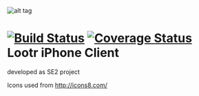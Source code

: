 ![alt tag](http://lootrapp.com/img/screens/MapView.png)

[![Build Status](https://travis-ci.org/cakl/lootr.svg?branch=master)](https://travis-ci.org/cakl/lootr)
[![Coverage Status](https://coveralls.io/repos/cakl/lootr/badge.png?branch=master)](https://coveralls.io/r/cakl/lootr?branch=master)
Lootr iPhone Client
===================
developed as SE2 project

Icons used from http://icons8.com/
